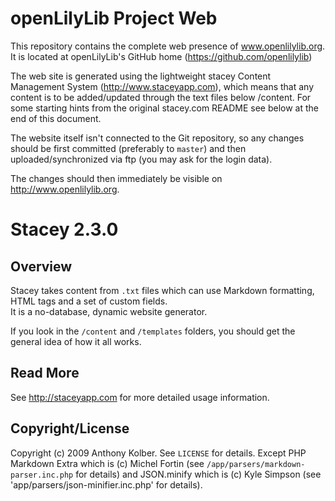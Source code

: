 openLilyLib Project Web
=======================

This repository contains the complete web presence of www.openlilylib.org.
It is located at openLilyLib's GitHub home (https://github.com/openlilylib)

The web site is generated using the lightweight stacey Content Management System (http://www.staceyapp.com), which means that any content is to be added/updated through the text files below /content.
For some starting hints from the original stacey.com README see below at the end of this document.

The website itself isn't connected to the Git repository, so any changes should be first committed (preferably to `master`) and then uploaded/synchronized via ftp (you may ask for the login data).

The changes should then immediately be visible on http://www.openlilylib.org.

# Stacey 2.3.0

## Overview
Stacey takes content from `.txt` files which can use Markdown formatting, HTML tags and a set of custom fields.  
It is a no-database, dynamic website generator.

If you look in the `/content` and `/templates` folders, you should get the general idea of how it all works.

## Read More

See <http://staceyapp.com> for more detailed usage information.

## Copyright/License

Copyright (c) 2009 Anthony Kolber. See `LICENSE` for details.
Except PHP Markdown Extra which is (c) Michel Fortin (see `/app/parsers/markdown-parser.inc.php` for details) and
JSON.minify which is (c) Kyle Simpson (see 'app/parsers/json-minifier.inc.php' for details).